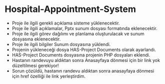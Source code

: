 # Hospital-Appointment-System
 - Proje ile ilgili gerekli açıklama sisteme yüklenecektir.
 - Proje ile ilgili açıklamalar, Pptx sunum dosyası formatında eklenecektir.
 - Proje ile ilgili görev dağılımı ve planlama oluşturulacak ve sunum dosyasına eklenecektir.
 - Proje ile ilgili bilgiler Sunum dosyasına yüklendi.
 - Projenin yükleneceği dosya HAS-Project Documents olarak ayarlandı.
 - HAS-Project Documents dosyasına projenin PHP dosyaları eklendi.
 - Hastanın randevuyu aldıktan sonra Anasayfaya dönmesi için bir link yok düzeltilmesi gerekiyor!
 - Sorun çözüldü, hastanın randevu aldıktan sonra anasayfaya dönmesi için href özelliği ile link yerleştirdim.
